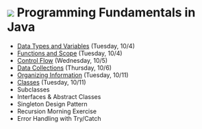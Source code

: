 # ![](https://ga-dash.s3.amazonaws.com/production/assets/logo-9f88ae6c9c3871690e33280fcf557f33.png) Programming Fundamentals in Java

- [Data Types and Variables](https://github.com/ga-adi-macaron/Course-Materials/tree/master/lessons/programming-fundamentals-in-java/data-types-and-variables) (Tuesday, 10/4)
- [Functions and Scope](https://github.com/ga-adi-macaron/Course-Materials/tree/master/lessons/programming-fundamentals-in-java/functions-lesson) (Tuesday, 10/4)
- [Control Flow](https://github.com/ga-adi-macaron/Course-Materials/tree/master/lessons/programming-fundamentals-in-java/control-flow) (Wednesday, 10/5)
- [Data Collections](https://github.com/ga-adi-macaron/Course-Materials/tree/master/lessons/programming-fundamentals-in-java/data-collections) (Thursday, 10/6)
- [Organizing Information](https://github.com/ga-adi-macaron/Course-Materials/tree/master/lessons/programming-fundamentals-in-java/organizing-info-lesson) (Tuesday, 10/11)
- [Classes](https://github.com/ga-adi-macaron/Course-Materials/tree/master/lessons/programming-fundamentals-in-java/classes-lesson) (Tuesday, 10/11)
- Subclasses
- Interfaces & Abstract Classes
- Singleton Design Pattern
- Recursion Morning Exercise
- Error Handling with Try/Catch
